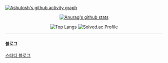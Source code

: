 

[![Ashutosh's github activity graph](https://activity-graph.herokuapp.com/graph?username=ag502&hide_border=true&theme=react-dark&custom_title=contributions)](https://github.com/ashutosh00710/github-readme-activity-graph)

<div align="center">
  
[![Anurag's github stats](https://github-readme-stats.vercel.app/api?username=ag502&theme=react&show_icons=true,issues&count_private=true)](https://github.com/anuraghazra/github-readme-stats)</br>

[![Top Langs](https://github-readme-stats.vercel.app/api/top-langs/?username=ag502&layout=compact)](https://github.com/anuraghazra/github-readme-stats)
[![Solved.ac Profile](http://mazassumnida.wtf/api/v2/generate_badge?boj=ag502)](https://solved.ac/ag502/)

</div>

-----

#### 블로그
[스터디 블로그](https://ag502.github.io/)
